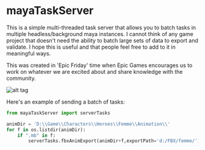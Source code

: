 mayaTaskServer
============

This is a simple multi-threaded task server that allows you to batch tasks in multiple headless/background maya instances.
I cannot think of any game project that doesn't need the ability to batch large sets of data to export and validate.
I hope this is useful and that people feel free to add to it in meaningful ways.

This was created in 'Epic Friday' time when Epic Games encourages us to work on whatever we are excited about and share knowledge with the community.

![alt tag](http://chrisevans3d.com/files/github/MayaTaskServer_github.gif)

Here's an example of sending a batch of tasks:

```python
from mayaTaskServer import serverTasks

animDir = 'D:\\Game\\Characters\\Heroes\\Femme\\Animation\\'
for f in os.listdir(animDir):
    if ".mb" in f:
        serverTasks.fbxAnimExport(animDir+f,exportPath='d:/FBX/femme/')
```
